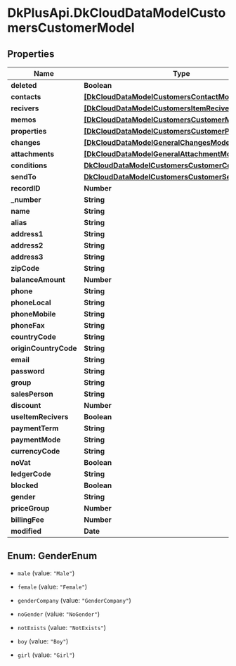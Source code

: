 # DkPlusApi.DkCloudDataModelCustomersCustomerModel

## Properties
Name | Type | Description | Notes
------------ | ------------- | ------------- | -------------
**deleted** | **Boolean** |  | [optional] 
**contacts** | [**[DkCloudDataModelCustomersContactModel]**](DkCloudDataModelCustomersContactModel.md) |  | [optional] 
**recivers** | [**[DkCloudDataModelCustomersItemReciverModel]**](DkCloudDataModelCustomersItemReciverModel.md) |  | [optional] 
**memos** | [**[DkCloudDataModelCustomersCustomerMemoModel]**](DkCloudDataModelCustomersCustomerMemoModel.md) |  | [optional] 
**properties** | [**[DkCloudDataModelCustomersCustomerPropertyModel]**](DkCloudDataModelCustomersCustomerPropertyModel.md) |  | [optional] 
**changes** | [**[DkCloudDataModelGeneralChangesModel]**](DkCloudDataModelGeneralChangesModel.md) |  | [optional] 
**attachments** | [**[DkCloudDataModelGeneralAttachmentModel]**](DkCloudDataModelGeneralAttachmentModel.md) |  | [optional] 
**conditions** | [**DkCloudDataModelCustomersCustomerCondition**](DkCloudDataModelCustomersCustomerCondition.md) |  | [optional] 
**sendTo** | [**DkCloudDataModelCustomersCustomerSendTo**](DkCloudDataModelCustomersCustomerSendTo.md) |  | [optional] 
**recordID** | **Number** |  | [optional] 
**_number** | **String** |  | 
**name** | **String** |  | [optional] 
**alias** | **String** |  | [optional] 
**address1** | **String** |  | [optional] 
**address2** | **String** |  | [optional] 
**address3** | **String** |  | [optional] 
**zipCode** | **String** |  | [optional] 
**balanceAmount** | **Number** |  | [optional] 
**phone** | **String** |  | [optional] 
**phoneLocal** | **String** |  | [optional] 
**phoneMobile** | **String** |  | [optional] 
**phoneFax** | **String** |  | [optional] 
**countryCode** | **String** |  | [optional] 
**originCountryCode** | **String** |  | [optional] 
**email** | **String** |  | [optional] 
**password** | **String** |  | [optional] 
**group** | **String** |  | [optional] 
**salesPerson** | **String** |  | [optional] 
**discount** | **Number** |  | [optional] 
**useItemRecivers** | **Boolean** |  | [optional] 
**paymentTerm** | **String** |  | [optional] 
**paymentMode** | **String** |  | [optional] 
**currencyCode** | **String** |  | [optional] 
**noVat** | **Boolean** |  | [optional] 
**ledgerCode** | **String** |  | [optional] 
**blocked** | **Boolean** |  | [optional] 
**gender** | **String** |  | [optional] 
**priceGroup** | **Number** |  | [optional] 
**billingFee** | **Number** |  | [optional] 
**modified** | **Date** |  | [optional] 


<a name="GenderEnum"></a>
## Enum: GenderEnum


* `male` (value: `"Male"`)

* `female` (value: `"Female"`)

* `genderCompany` (value: `"GenderCompany"`)

* `noGender` (value: `"NoGender"`)

* `notExists` (value: `"NotExists"`)

* `boy` (value: `"Boy"`)

* `girl` (value: `"Girl"`)




